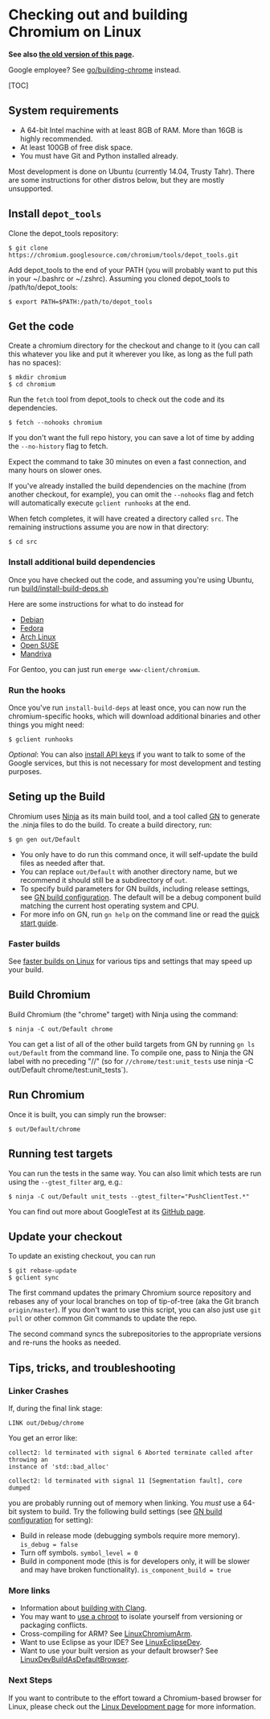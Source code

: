 # Checking out and building Chromium on Linux

**See also [the old version of this page](old_linux_build_instructions.md).**

Google employee? See [go/building-chrome](https://goto.google.com/building-chrome) instead.

[TOC]

## System requirements

*   A 64-bit Intel machine with at least 8GB of RAM. More than 16GB is highly
    recommended.
*   At least 100GB of free disk space.
*   You must have Git and Python installed already.

Most development is done on Ubuntu (currently 14.04, Trusty Tahr).  There are
some instructions for other distros below, but they are mostly unsupported.

## Install `depot_tools`

Clone the depot_tools repository:

    $ git clone https://chromium.googlesource.com/chromium/tools/depot_tools.git

Add depot_tools to the end of your PATH (you will probably want to put this
in your ~/.bashrc or ~/.zshrc). Assuming you cloned depot_tools
to /path/to/depot_tools:

    $ export PATH=$PATH:/path/to/depot_tools

## Get the code

Create a chromium directory for the checkout and change to it (you can call
this whatever you like and put it wherever you like, as
long as the full path has no spaces):
    
    $ mkdir chromium
    $ cd chromium

Run the `fetch` tool from depot_tools to check out the code and its
dependencies.

    $ fetch --nohooks chromium

If you don't want the full repo history, you can save a lot of time by
adding the `--no-history` flag to fetch.

Expect the command to take 30 minutes on even a fast connection, and many
hours on slower ones.

If you've already installed the build dependencies on the machine (from another
checkout, for example), you can omit the `--nohooks` flag and fetch
will automatically execute `gclient runhooks` at the end.

When fetch completes, it will have created a directory called `src`.
The remaining instructions assume you are now in that directory:

    $ cd src

### Install additional build dependencies

Once you have checked out the code, and assuming you're using Ubuntu, run
[build/install-build-deps.sh](/build/install-build-deps.sh)

Here are some instructions for what to do instead for

* [Debian](linux_debian_build_instructions.md)
* [Fedora](linux_fedora_build_instructions.md)
* [Arch Linux](linux_arch_build_instructions.md)
* [Open SUSE](linux_open_suse_build_instrctions.md)
* [Mandriva](linux_mandriva_build_instrctions.md)

For Gentoo, you can just run `emerge www-client/chromium`.

### Run the hooks

Once you've run `install-build-deps` at least once, you can now run the
chromium-specific hooks, which will download additional binaries and other
things you might need:

    $ gclient runhooks

*Optional*: You can also [install API keys](https://www.chromium.org/developers/how-tos/api-keys)
if you want to talk to some of the Google services, but this is not necessary
for most development and testing purposes.

## Seting up the Build

Chromium uses [Ninja](https://ninja-build.org) as its main build tool, and
a tool called [GN](../tools/gn/docs/quick_start.md) to generate
the .ninja files to do the build. To create a build directory, run:

    $ gn gen out/Default

* You only have to do run this command once, it will self-update the build
  files as needed after that.
* You can replace `out/Default` with another directory name, but we recommend
  it should still be a subdirectory of `out`.
* To specify build parameters for GN builds, including release settings,
  see [GN build configuration](https://www.chromium.org/developers/gn-build-configuration). 
  The default will be a debug component build matching the current host
  operating system and CPU.
* For more info on GN, run `gn help` on the command line or read the
  [quick start guide](../tools/gn/docs/quick_start.md).

### Faster builds

See [faster builds on Linux](linux_faster_builds.md) for various tips and
settings that may speed up your build.

## Build Chromium

Build Chromium (the "chrome" target) with Ninja using the command:

    $ ninja -C out/Default chrome

You can get a list of all of the other build targets from GN by running
`gn ls out/Default` from the command line. To compile one, pass to Ninja
the GN label with no preceding "//" (so for `//chrome/test:unit_tests`
use ninja -C out/Default chrome/test:unit_tests`).

## Run Chromium

Once it is built, you can simply run the browser:

    $ out/Default/chrome

## Running test targets

You can run the tests in the same way. You can also limit which tests are
run using the `--gtest_filter` arg, e.g.:

    $ ninja -C out/Default unit_tests --gtest_filter="PushClientTest.*"

You can find out more about GoogleTest at its
[GitHub page](https://github.com/google/googletest).

## Update your checkout

To update an existing checkout, you can run

    $ git rebase-update
    $ gclient sync

The first command updates the primary Chromium source repository and rebases
any of your local branches on top of tip-of-tree (aka the Git branch `origin/master`).
If you don't want to use this script, you can also just use `git pull` or 
other common Git commands to update the repo.

The second command syncs the subrepositories to the appropriate versions and
re-runs the hooks as needed.

## Tips, tricks, and troubleshooting

### Linker Crashes

If, during the final link stage:

    LINK out/Debug/chrome

You get an error like:

    collect2: ld terminated with signal 6 Aborted terminate called after throwing an
    instance of 'std::bad_alloc'

    collect2: ld terminated with signal 11 [Segmentation fault], core dumped

you are probably running out of memory when linking. You *must* use a 64-bit
system to build. Try the following build settings (see [GN build
configuration](https://www.chromium.org/developers/gn-build-configuration) for
setting):

*   Build in release mode (debugging symbols require more memory).
    `is_debug = false`
*   Turn off symbols. `symbol_level = 0`
*   Build in component mode (this is for developers only, it will be slower and
    may have broken functionality). `is_component_build = true`

### More links

*   Information about [building with Clang](clang.md).
*   You may want to [use a chroot](using_a_linux_chroot.md) to
    isolate yourself from versioning or packaging conflicts.
*   Cross-compiling for ARM? See [LinuxChromiumArm](linux_chromium_arm.md).
*   Want to use Eclipse as your IDE? See
    [LinuxEclipseDev](linux_eclipse_dev.md).
*   Want to use your built version as your default browser? See
    [LinuxDevBuildAsDefaultBrowser](linux_dev_build_as_default_browser.md).

### Next Steps

If you want to contribute to the effort toward a Chromium-based browser for
Linux, please check out the [Linux Development page](linux_development.md) for
more information.
